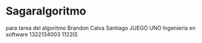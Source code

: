 # Sagaralgoritmo
para tarea del algoritmo
Brandon Calva Santiago
JUEGO UNO
Ingenieria en software
1322134003
1122IS
